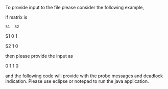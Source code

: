 To provide input to the file please consider the following example,

if matrix is 

	S1	S2

S1	0	1

S2	1	0

then please provide the input as

0
1
1
0

and the following code will provide with the probe messages and deadlock indication.
Please use eclipse or notepad to run the java application.
